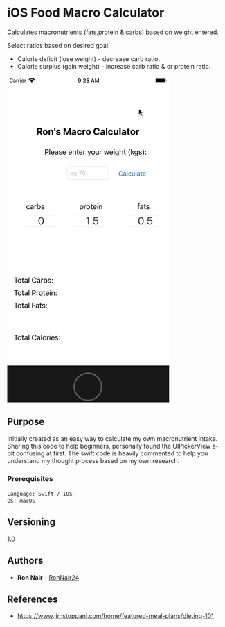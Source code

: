 # iOS Food Macro Calculator

Calculates macronutrients (fats,protein & carbs) based on weight entered.

Select ratios based on desired goal:

* Calorie deficit (lose weight) - decrease carb ratio.
* Calorie surplus (gain weight) - increase carb ratio & or protein ratio.



![example gif](img/Macro-iOS.gif)

## Purpose

Initially created as an easy way to calculate my own macronutrient intake.
Sharing this code to help beginners, personally found the UIPickerView a-bit
confusing at first. The swift code is heavily commented to help you understand
my thought process based on my own research.


### Prerequisites


```
Language: Swift / iOS
OS: macOS

```

## Versioning

1.0

## Authors

* **Ron Nair** - [RonNair24](https://github.com/RonNair24)

## References

* https://www.jimstoppani.com/home/featured-meal-plans/dieting-101

